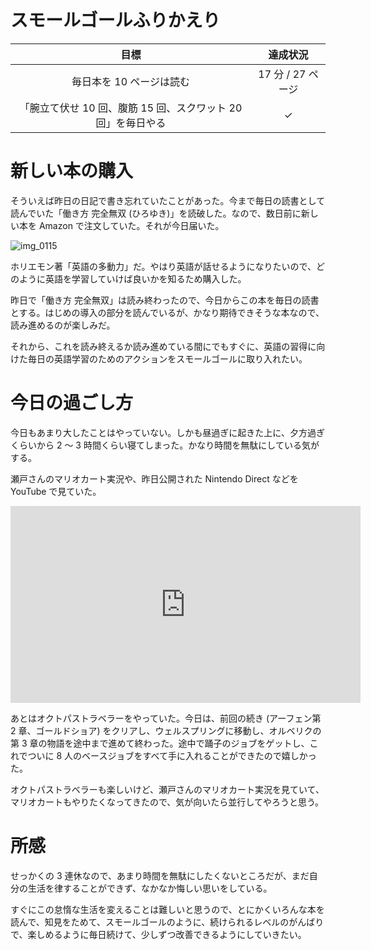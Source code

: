 # スモールゴールふりかえり
| 目標 | 達成状況 |
|:---:|:---:|
| 毎日本を 10 ページは読む | 17 分 / 27 ページ |
| 「腕立て伏せ 10 回、腹筋 15 回、スクワット 20 回」を毎日やる | ✓ |

# 新しい本の購入
そういえば昨日の日記で書き忘れていたことがあった。今まで毎日の読書として読んでいた「働き方 完全無双 (ひろゆき)」を読破した。なので、数日前に新しい本を Amazon で注文していた。それが今日届いた。

![img_0115](https://noraworld.github.io/box-bulbasaur/2018/09/img_0115.jpg)

ホリエモン著「英語の多動力」だ。やはり英語が話せるようになりたいので、どのように英語を学習していけば良いかを知るため購入した。

昨日で「働き方 完全無双」は読み終わったので、今日からこの本を毎日の読書とする。はじめの導入の部分を読んでいるが、かなり期待できそうな本なので、読み進めるのが楽しみだ。

それから、これを読み終えるか読み進めている間にでもすぐに、英語の習得に向けた毎日の英語学習のためのアクションをスモールゴールに取り入れたい。

# 今日の過ごし方
今日もあまり大したことはやっていない。しかも昼過ぎに起きた上に、夕方過ぎくらいから 2 〜 3 時間くらい寝てしまった。かなり時間を無駄にしている気がする。

瀬戸さんのマリオカート実況や、昨日公開された Nintendo Direct などを YouTube で見ていた。

<iframe width="560" height="315" src="https://www.youtube-nocookie.com/embed/vAXicfW9oO8?rel=0&amp;showinfo=0" frameborder="0" allow="autoplay; encrypted-media" allowfullscreen></iframe>

あとはオクトパストラベラーをやっていた。今日は、前回の続き (アーフェン第 2 章、ゴールドショア) をクリアし、ウェルスプリングに移動し、オルベリクの第 3 章の物語を途中まで進めて終わった。途中で踊子のジョブをゲットし、これでついに 8 人のベースジョブをすべて手に入れることができたので嬉しかった。

オクトパストラベラーも楽しいけど、瀬戸さんのマリオカート実況を見ていて、マリオカートもやりたくなってきたので、気が向いたら並行してやろうと思う。

# 所感
せっかくの 3 連休なので、あまり時間を無駄にしたくないところだが、まだ自分の生活を律することができず、なかなか悔しい思いをしている。

すぐにこの怠惰な生活を変えることは難しいと思うので、とにかくいろんな本を読んで、知見をためて、スモールゴールのように、続けられるレベルのがんばりで、楽しめるように毎日続けて、少しずつ改善できるようにしていきたい。
